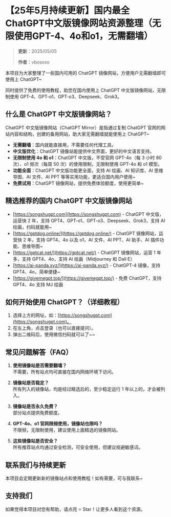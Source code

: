 # 【25年5月持续更新】国内最全 ChatGPT中文版镜像网站资源整理（无限使用GPT-4、4o和o1，无需翻墙）

> **更新**：2025/05/05
> 
> **作者**：vbosoxo

本项目为大家整理了一些国内可用的 ChatGPT 镜像网站，方便用户无需翻墙即可使用上 ChatGPT~

同时提供了免费的使用教程，助您在国内使用上 ChatGPT 中文版镜像网站，无限制使用 GPT-4、GPT-o1、GPT-o3、Deepseek、Grok3。

## 什么是 ChatGPT 中文版镜像网站？

ChatGPT 中文版镜像网站（ChatGPT Mirror）是指通过复制 ChatGPT 官网的网站内容和结构，创建的备用网站，助大家无需翻墙就能使用上 ChatGPT~

- **无需翻墙**：国内就能直接用，不需要任何代理工具。
- **中文版优化**：ChatGPT 镜像站能提供中文界面，更好的中文语言支持。
- **无限制使用 4o 和 o1**：ChatGPT 中文版，不受官网 GPT-4o（每 3 小时 80 次）、o1 频次（每周 50 次）的使用限制，无限制使用 GPT-4o 和 o1 模型。
- **功能全面**：ChatGPT 中文版功能更全面，支持 AI 绘画、AI 知识库、AI 思维导图、AI 文件、AI PPT 等等实用功能，更适合国内用户使用~
- **免费试用**：ChatGPT 镜像网站，提供免费体验额度，使用更简单~

## 精选推荐的国内 ChatGPT 中文版镜像网站

- [https://songshugpt.com](https://songshugpt.com) - ChatGPT 中文版，运营快 2 年，支持 GPT4、GPT-o1、GPT-o3、Deepseek、Grok3，支持 AI 绘画，扫码就能用~
- [https://gptdog.online/](https://gptdog.online/) - ChatGPT 镜像网站，运营快 2 年，支持 GPT4、4o 以及 o1，AI 文件、AI PPT、AI 助手、AI 插件功能、思维导图~
- [https://gptcat.net/](https://gptcat.net/) - ChatGPT 镜像网站，运营 1 年多，支持 GPT4、4o，支持 AI 绘画（Midjourney 和 Dall·E）
- [https://ai-panda.xyz/](https://ai-panda.xyz/) - ChatGPT-4 镜像，支持 GPT4、4o，简单便捷~
- [https://givemegpt.top/](https://givemegpt.top/) - 免费 ChatGPT，支持 GPT4、4o 支持 MJ 绘画

## 如何开始使用 ChatGPT？（详细教程）

1. 选择上方的网址，如：[https://songshugpt.com](https://songshugpt.com)。
2. 在左上角，点击登录（也可以直接提问）。
3. 弹出二维码后，使用微信扫码就可以了~~

## 常见问题解答（FAQ）

1. **使用镜像站是否需要翻墙？**  
   不需要，所有站点均可直接在国内网络环境下访问。

2. **镜像站是否稳定？**  
   所有列入的镜像站，均是经过精选后的，至少稳定运行 1 年以上的，才会被列入。

3. **镜像站是否永久免费？**  
   部分站点提供免费额度。

4. **GPT-4o、o1 官网限频使用，镜像站也限吗？**  
   不限频，无限制使用，建议使用上面精选的镜像网站。

5. **这些镜像站是否安全？**  
   所有推荐站点均通过安全检测，可安全使用，但建议规避敏感词。

## 联系我们与持续更新

本项目会定期更新新的镜像站点和使用教程！如有需要，可与我联系~

## 支持我们

如果觉得本项目对您有帮助，请点亮 ⭐ Star！让更多人看到这个资源。
